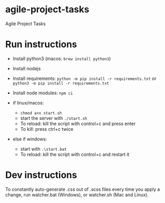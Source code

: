 # agile-project-tasks
Agile Project Tasks

# Run instructions
 - Install python3 (macos: `brew install python3`)
 - Install nodejs
 - Install requirements: `python -m pip install -r requirements.txt` or `python3 -m pip install -r requirements.txt`
 - Install node modules: `npm ci`
 - if linux/macos:
   - `chmod a+x start.sh`
   - start the server with `./start.sh`
   - To reload: kill the script with control+c and press enter
   - To kill: press ctrl+c twice

 - else if windows:
   - start with `.\start.bat`
   - To reload: kill the script with control+c and restart it
   
# Dev instructions
 To constantly auto-generate .css out of .scss files every time you apply a change, run watcher.bat (Windows), or watcher.sh (Mac and Linux).
